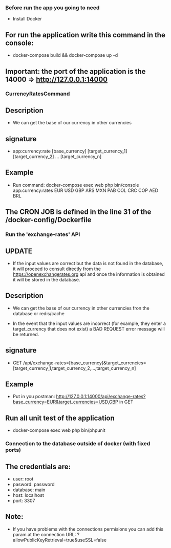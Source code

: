 ### Before run the app you going to need

- Install Docker

## For run the application write this command in the console:
- docker-compose build && docker-compose up -d

## Important: the port of the application is the 14000 => http://127.0.0.1:14000

### CurrencyRatesCommand
## Description
- We can get the base of our currency in other currencies

## signature
- app:currency:rate [base_currency] [target_currency_1] [target_currency_2] ... [target_currency_n]

## Example
- Run command: docker-compose exec web php bin/console app:currency:rates EUR USD GBP ARS MXN PAB COL CRC COP AED BRL

## The CRON JOB is defined in the line 31 of the /docker-config/Dockerfile

### Run the 'exchange-rates' API

## **UPDATE**
- If the input values ​​are correct but the data is not found in the database, it will proceed to consult directly from the https://openexchangerates.org api and once the information is obtained it will be stored in the database. 

## Description
- We can get the base of our currency in other currencies fron the database or redis/cache

- In the event that the input values ​​are incorrect (for example, they enter a target_currency that does not exist) a BAD REQUEST error message will be returned.

## signature
- GET /api/exchange-rates=[base_currency]&target_currencies=[target_currency_1,target_currency_2,...,target_currency_n]

## Example
- Put in you postman: http://127.0.0.1:14000/api/exchange-rates?base_currency=EUR&target_currencies=USD,GBP in GET

## Run all unit test of the application
- docker-compose exec web php bin/phpunit

### Connection to the database outside of docker (with fixed ports)

## The credentials are:
- user:     root
- pasword:  password
- database: main
- host:     localhost
- port:     3307

## Note:
- If you have problems with the connections permisions you can add this param at the connection URL: ?allowPublicKeyRetrieval=true&useSSL=false